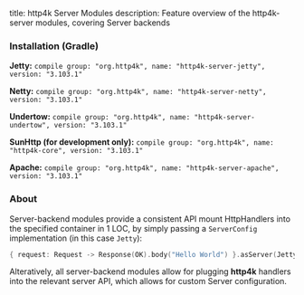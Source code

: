 title: http4k Server Modules
description: Feature overview of the http4k-server modules, covering Server backends

### Installation (Gradle)
**Jetty:** ```compile group: "org.http4k", name: "http4k-server-jetty", version: "3.103.1"```

**Netty:** ```compile group: "org.http4k", name: "http4k-server-netty", version: "3.103.1"```

**Undertow:** ```compile group: "org.http4k", name: "http4k-server-undertow", version: "3.103.1"```

**SunHttp (for development only):** ```compile group: "org.http4k", name: "http4k-core", version: "3.103.1"```

**Apache:** ```compile group: "org.http4k", name: "http4k-server-apache", version: "3.103.1"```

### About
Server-backend modules provide a consistent API mount HttpHandlers into the specified container in 1 LOC, by simply passing a `ServerConfig` implementation (in this case `Jetty`):

```kotlin
{ request: Request -> Response(OK).body("Hello World") }.asServer(Jetty(8000)).start().block()
```
Alteratively, all server-backend modules allow for plugging **http4k** handlers into the relevant server API, which allows for custom Server configuration.
